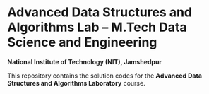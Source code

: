 # Advanced Data Structures and Algorithms Lab – M.Tech Data Science and Engineering

**National Institute of Technology (NIT), Jamshedpur**

This repository contains the solution codes for the **Advanced Data Structures and Algorithms Laboratory** course.

